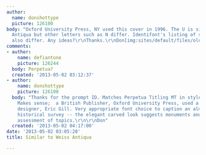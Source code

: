 ```yaml
---
author:
  name: donshottype
  picture: 126100
body: "Oxford University Press, NY used this cover in 1996. The U is similar to Weiss
  Antiqua but other letters such as N differ. Identifont's listing of similar fonts
  also differ. Any ideas?\r\nThanks.\r\nDon[img:sites/default/files/old-images/SimilarToWeissAntiqua_6587.jpg]"
comments:
- author:
    name: defiantone
    picture: 126244
  body: Perpetua?
  created: '2013-05-02 03:12:37'
- author:
    name: donshottype
    picture: 126100
  body: "Thanks for the prompt ID. Matches Perpetua Titling MT in style & weight.
    Makes sense;  a British Publisher, Oxford University Press, used a font by a British
    designer, Eric Gill. Very appropriate font choice to caption an almost 1400 page
    historical survey -- the elegant carved look suggests monuments and a measured
    assessment of topics.\r\n\r\nDon"
  created: '2013-05-02 04:17:00'
date: '2013-05-02 03:05:28'
title: Similar to Weiss Antiqua

---
```

